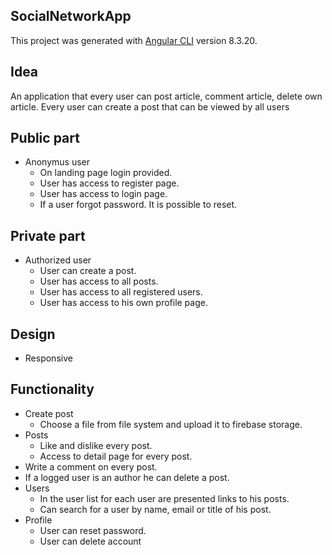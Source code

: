 ## SocialNetworkApp
This project was generated with [Angular CLI](https://github.com/angular/angular-cli) version 8.3.20.

## Idea
An application that every user can post article, comment article, delete own article.
Every user can create a post that can be viewed by all users

## Public part
* Anonymus user
  * On landing page login provided.
  * User has access to register page.
  * User has access to login page.
  * If a user forgot password. It is possible to reset.
## Private part
* Authorized user
  * User can create a post.
  * User has access to all posts.
  * User has access to all registered users.
  * User has access to his own profile page.
## Design
* Responsive
## Functionality
* Create post
  * Choose a file from file system and upload it to firebase storage.
* Posts
  * Like and dislike every post.
  * Access to detail page for every post.
 * Write a comment on every post.
  * If a logged user is an author he can delete a post.
* Users
  * In the user list for each user are presented links to his posts.
  * Can search for a user by name, email or title of his post.
* Profile
  * User can reset password.
  * User can delete account
